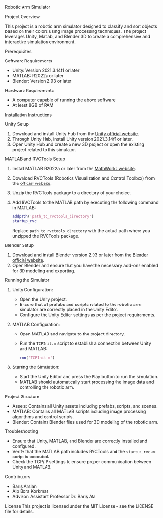 Robotic Arm Simulator

Project Overview

This project is a robotic arm simulator designed to classify and sort objects based on their colors using image processing techniques. The project leverages Unity, Matlab, and Blender 3D to create a comprehensive and interactive simulation environment.

Prerequisites

Software Requirements
- Unity: Version 2021.3.14f1 or later
- MATLAB: R2022a or later
- Blender: Version 2.93 or later

Hardware Requirements
- A computer capable of running the above software
- At least 8GB of RAM

Installation Instructions

Unity Setup
1. Download and install Unity Hub from the [Unity official website](https://unity3d.com/get-unity/download).
2. Through Unity Hub, install Unity version 2021.3.14f1 or later.
3. Open Unity Hub and create a new 3D project or open the existing project related to this simulator.

MATLAB and RVCTools Setup
1. Install MATLAB R2022a or later from the [MathWorks website](https://www.mathworks.com/products/matlab.html).
2. Download RVCTools (Robotics Visualization and Control Toolbox) from the [official website](http://petercorke.com/toolboxes/robotics-toolbox).
3. Unzip the RVCTools package to a directory of your choice.
4. Add RVCTools to the MATLAB path by executing the following command in MATLAB:

   ```matlab
   addpath('path_to_rvctools_directory')
   startup_rvc
   ```
   Replace `path_to_rvctools_directory` with the actual path where you unzipped the RVCTools package.

Blender Setup
1. Download and install Blender version 2.93 or later from the [Blender official website](https://www.blender.org/download/).
2. Open Blender and ensure that you have the necessary add-ons enabled for 3D modeling and exporting.

Running the Simulator
1. Unity Configuration:
   - Open the Unity project.
   - Ensure that all prefabs and scripts related to the robotic arm simulator are correctly placed in the Unity Editor.
   - Configure the Unity Editor settings as per the project requirements.

2. MATLAB Configuration:
   - Open MATLAB and navigate to the project directory.
   - Run the `TCPInit.m` script to establish a connection between Unity and MATLAB:

     ```matlab
     run('TCPInit.m')
     ```

3. Starting the Simulation:
   - Start the Unity Editor and press the Play button to run the simulation.
   - MATLAB should automatically start processing the image data and controlling the robotic arm.

Project Structure
- Assets: Contains all Unity assets including prefabs, scripts, and scenes.
- MATLAB: Contains all MATLAB scripts including image processing algorithms and control scripts.
- Blender: Contains Blender files used for 3D modeling of the robotic arm.

Troubleshooting
- Ensure that Unity, MATLAB, and Blender are correctly installed and configured.
- Verify that the MATLAB path includes RVCTools and the `startup_rvc.m` script is executed.
- Check the TCP/IP settings to ensure proper communication between Unity and MATLAB.

Contributors
- Barış Arslan 
- Alp Bora Korkmaz 
- Advisor: Assistant Professor Dr. Barış Ata

License
This project is licensed under the MIT License - see the LICENSE file for details.
